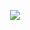 <p align="center">
<a href="https://discord.gg/ujvDEZYApB">
<img src="https://lanyard.cnrad.dev/api/422113490237390858?hideTimestamp=false&hideBadges=false&idleMessage=Hi"
</a>
</p>
